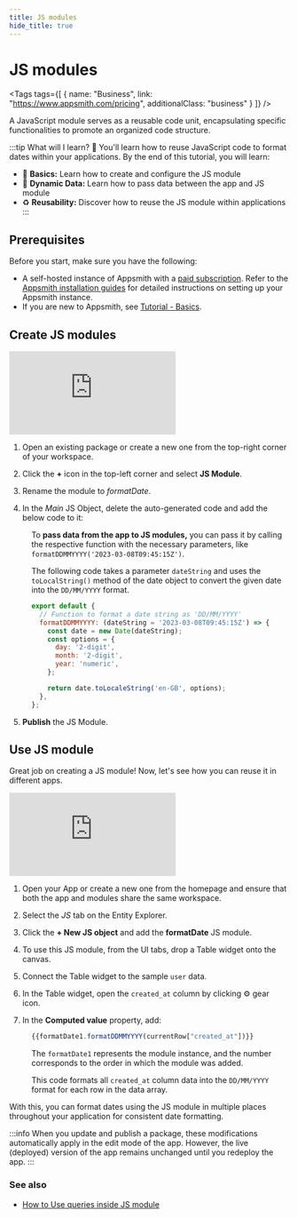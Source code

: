 ```yaml
---
title: JS modules
hide_title: true
---
```


<!-- vale off -->

<div className="tag-wrapper">
 <h1>JS modules</h1>

<Tags
tags={[
{ name: "Business", link: "https://www.appsmith.com/pricing", additionalClass: "business" }
]}
/>

</div>

<!-- vale on -->




A JavaScript module serves as a reusable code unit, encapsulating specific functionalities to promote an organized code structure. 


:::tip What will I learn? 📝
You'll learn how to reuse JavaScript code to format dates within your applications. By the end of this tutorial, you will learn:

* 🔧 **Basics:** Learn how to create and configure the JS module
* 🔄 **Dynamic Data:** Learn how to pass data between the app and JS module
* ♻️ **Reusability:** Discover how to reuse the JS module within applications
:::

## Prerequisites
Before you start, make sure you have the following:

* A self-hosted instance of Appsmith with a [paid subscription](https://www.appsmith.com/pricing). Refer to the [Appsmith installation guides](/getting-started/setup/installation-guides) for detailed instructions on setting up your Appsmith instance.
* If you are new to Appsmith, see [Tutorial - Basics](/getting-started/tutorials/start-building).


## Create JS modules

<div style={{ position: "relative", paddingBottom: "calc(50.520833333333336% + 41px)", height: "0", width: "100%" }}>
  <iframe src="https://demo.arcade.software/VBtAmKvKHfMS4PDnhMFu?embed" frameborder="0" loading="lazy" webkitallowfullscreen mozallowfullscreen allowfullscreen style={{ position: "absolute", top: "0", left: "0", width: "100%", height: "100%", colorScheme: "light" }} title="Appsmith | Connect Data">
  </iframe>
</div>


1. Open an existing package or create a new one from the top-right corner of your workspace.

2. Click the **+** icon in the top-left corner and select **JS Module**. 

3. Rename the module to _formatDate_. 

4. In the _Main_ JS Object, delete the auto-generated code and add the below code to it:

<dd>

To **pass data from the app to JS modules,** you can pass it by calling the respective function with the necessary parameters, like `formatDDMMYYYY('2023-03-08T09:45:15Z')`.


The following code takes a parameter `dateString` and uses the `toLocalString()` method of the date object to convert the given date into the `DD/MM/YYYY` format.


```js
export default {
  // Function to format a date string as 'DD/MM/YYYY'
  formatDDMMYYYY: (dateString = '2023-03-08T09:45:15Z') => {
    const date = new Date(dateString);
    const options = {
      day: '2-digit',
      month: '2-digit',
      year: 'numeric',
    };

    return date.toLocaleString('en-GB', options);
  },
};
```

</dd>



5. **Publish** the JS Module.

## Use JS module

Great job on creating a JS module! Now, let's see how you can reuse it in different apps.


<div style={{ position: "relative", paddingBottom: "calc(50.520833333333336% + 41px)", height: "0", width: "100%" }}>
  <iframe src="https://demo.arcade.software/oZ02GhtPTyTKZFN6eUv5?embed" frameborder="0" loading="lazy" webkitallowfullscreen mozallowfullscreen allowfullscreen style={{ position: "absolute", top: "0", left: "0", width: "100%", height: "100%", colorScheme: "light" }} title="Appsmith | Connect Data">
  </iframe>
</div>


1. Open your App or create a new one from the homepage and ensure that both the app and modules share the same workspace.

2. Select the _JS_ tab on the Entity Explorer.

3. Click the **+ New JS object** and add the **formatDate** JS module.

4. To use this JS module, from the UI tabs, drop a Table widget onto the canvas.

5. Connect the Table widget to the sample `user` data.

6. In the Table widget, open the `created_at` column by clicking ⚙️ gear icon.

7. In the **Computed value** property, add:

<dd>

```js
{{formatDate1.formatDDMMYYYY(currentRow["created_at"])}}
```

The `formatDate1` represents the module instance, and the number corresponds to the order in which the module was added.


This code formats all `created_at` column data into the `DD/MM/YYYY` format for each row in the data array.

</dd>

With this, you can format dates using the JS module in multiple places throughout your application for consistent date formatting.

:::info
When you update and publish a package, these modifications automatically apply in the edit mode of the app. However, the live (deployed) version of the app remains unchanged until you redeploy the app. 
:::

### See also

* [How to Use queries inside JS module](/packages/how-to-guides/use-query-inside-js-module)
